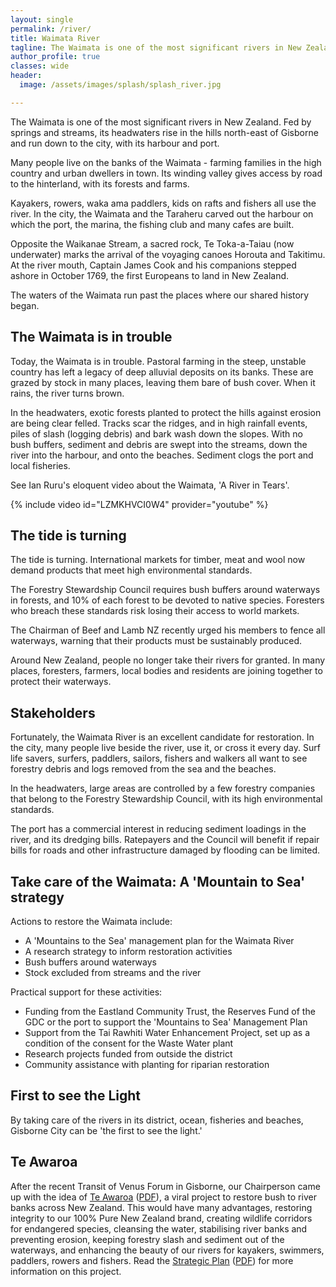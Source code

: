 ```yaml
---
layout: single
permalink: /river/
title: Waimata River
tagline: The Waimata is one of the most significant rivers in New Zealand.
author_profile: true
classes: wide
header:
  image: /assets/images/splash/splash_river.jpg

---
```


The Waimata is one of the most significant rivers in New Zealand. Fed by springs and streams, its headwaters rise in the hills north-east of Gisborne and run down to the city, with its harbour and port.

Many people live on the banks of the Waimata - farming families in the high country and urban dwellers in town. Its winding valley gives access by road to the hinterland, with its forests and farms. 

Kayakers, rowers, waka ama paddlers, kids on rafts and fishers all use the river. In the city, the Waimata and the Taraheru carved out the harbour on which the port, the marina, the fishing club and many cafes are built.

Opposite the Waikanae Stream, a sacred rock, Te Toka-a-Taiau (now underwater) marks the arrival of the voyaging canoes Horouta and Takitimu. At the river mouth, Captain James Cook and his companions stepped ashore in October 1769, the first Europeans to land in New Zealand.

The waters of the Waimata run past the places where our shared history began.


## The Waimata is in trouble

Today, the Waimata is in trouble. Pastoral farming in the steep, unstable country has left a legacy of deep alluvial deposits on its banks. These are grazed by stock in many places, leaving them bare of bush cover. When it rains, the river turns brown.

In the headwaters, exotic forests planted to protect the hills against erosion are being clear felled. Tracks scar the ridges, and in high rainfall events, piles of slash (logging debris) and bark wash down the slopes. With no bush buffers, sediment and debris are swept into the streams, down the river into the harbour, and onto the beaches. Sediment clogs the port and local fisheries.

See Ian Ruru's eloquent video about the Waimata, 'A River in Tears'.

{% include video id="LZMKHVCI0W4" provider="youtube" %}


## The tide is turning

The tide is turning. International markets for timber, meat and wool now demand products that meet high environmental standards.

The Forestry Stewardship Council requires bush buffers around waterways in forests, and 10% of each forest to be devoted to native species. Foresters who breach these standards risk losing their access to world markets.

The Chairman of Beef and Lamb NZ recently urged his members to fence all waterways, warning that their products must be sustainably produced.

Around New Zealand, people no longer take their rivers for granted. In many places, foresters, farmers, local bodies and residents are joining together to protect their waterways.


## Stakeholders

Fortunately, the Waimata River is an excellent candidate for restoration. In the city, many people live beside the river, use it, or cross it every day. Surf life savers, surfers, paddlers, sailors, fishers and walkers all want to see forestry debris and logs removed from the sea and the beaches.

In the headwaters, large areas are controlled by a few forestry companies that belong to the Forestry Stewardship Council, with its high environmental standards.

The port has a commercial interest in reducing sediment loadings in the river, and its dredging bills. Ratepayers and the Council will benefit if repair bills for roads and other infrastructure damaged by flooding can be limited.


## Take care of the Waimata: A 'Mountain to Sea' strategy

Actions to restore the Waimata include:

- A 'Mountains to the Sea' management plan for the Waimata River
- A research strategy to inform restoration activities
- Bush buffers around waterways
- Stock excluded from streams and the river

Practical support for these activities:

- Funding from the Eastland Community Trust, the Reserves Fund of the GDC or the port to support the 'Mountains to Sea' Management Plan
- Support from the Tai Rawhiti Water Enhancement Project, set up as a condition of the consent for the Waste Water plant
- Research projects funded from outside the district
- Community assistance with planting for riparian restoration


## First to see the Light

By taking care of the rivers in its district, ocean, fisheries and beaches, Gisborne City can be 'the first to see the light.'


## Te Awaroa

After the recent Transit of Venus Forum in Gisborne, our Chairperson came up with the idea of [Te Awaroa](/assets/documents/TeAwaroaForestAndBird.pdf) ([PDF](/assets/documents/TeAwaroaForestAndBird.pdf)), a viral project to restore bush to river banks across New Zealand.  This would have many advantages, restoring integrity to our 100% Pure New Zealand brand, creating wildlife corridors for endangered species, cleansing the water, stabilising river banks and preventing erosion, keeping forestry slash and sediment out of the waterways, and enhancing the beauty of our rivers for kayakers, swimmers, paddlers, rowers and fishers.  Read the [Strategic Plan](/assets/documents/TeAwaroaStrategicPlan.pdf) ([PDF](/assets/documents/TeAwaroaStrategicPlan.pdf)) for more information on this project.